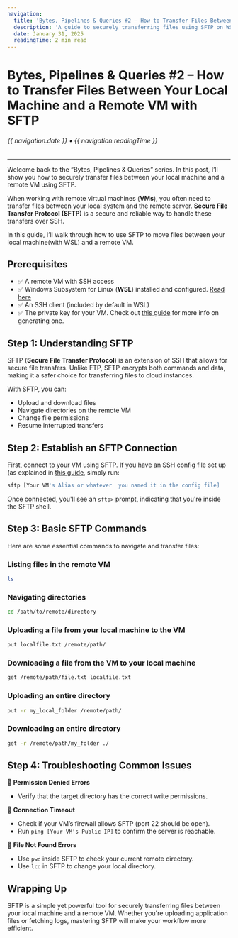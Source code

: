 ```yaml
---
navigation:
  title: 'Bytes, Pipelines & Queries #2 – How to Transfer Files Between Your Local Machine and a Remote VM with SFTP'
  description: 'A guide to securely transferring files using SFTP on WSL'
  date: January 31, 2025
  readingTime: 2 min read
---
```


# Bytes, Pipelines & Queries #2 – How to Transfer Files Between Your Local Machine and a Remote VM with SFTP

<h6>

  {{ navigation.date }} &bull; {{ navigation.readingTime }}
  
</h6>

---

Welcome back to the “Bytes, Pipelines & Queries” series. In this post, I’ll show you how to securely transfer files between your local machine and a remote VM using SFTP.

When working with remote virtual machines (**VMs**), you often need to transfer files between your local system and the remote server. **Secure File Transfer Protocol (SFTP)** is a secure and reliable way to handle these transfers over SSH.

In this guide, I’ll walk through how to use SFTP to move files between your local machine(with WSL) and a remote VM.

## Prerequisites

- ✅ A remote VM with SSH access
- ✅ Windows Subsystem for Linux (**WSL**) installed and configured. [Read here](https://learn.microsoft.com/en-us/windows/wsl/setup/environment)
- ✅ An SSH client (included by default in WSL)
- ✅ The private key for your VM. Check out [this guide](https://www.philipnarteh.me/blog/how-to-ssh-into-a-remote-vm-from-wsl) for more info on generating one.

## Step 1: Understanding SFTP

SFTP (**Secure File Transfer Protocol**) is an extension of SSH that allows for secure file transfers. Unlike FTP, SFTP encrypts both commands and data, making it a safer choice for transferring files to cloud instances.

With SFTP, you can:
- Upload and download files
- Navigate directories on the remote VM
- Change file permissions
- Resume interrupted transfers

## Step 2: Establish an SFTP Connection

First, connect to your VM using SFTP. If you have an SSH config file set up (as explained in [this guide](https://www.philipnarteh.me/blog/how-to-ssh-into-a-remote-vm-from-wsl), simply run:

```bash
sftp [Your VM's Alias or whatever  you named it in the config file]
```

Once connected, you'll see an `sftp>` prompt, indicating that you're inside the SFTP shell.

## Step 3: Basic SFTP Commands

Here are some essential commands to navigate and transfer files:

### Listing files in the remote VM
```bash
ls
```

### Navigating directories
```sh
cd /path/to/remote/directory
```

### Uploading a file from your local machine to the VM
```bash
put localfile.txt /remote/path/
```

### Downloading a file from the VM to your local machine
```bash
get /remote/path/file.txt localfile.txt
```

### Uploading an entire directory
```bash
put -r my_local_folder /remote/path/
```

### Downloading an entire directory
```bash
get -r /remote/path/my_folder ./
```

## Step 4: Troubleshooting Common Issues

🚧 **Permission Denied Errors**
- Verify that the target directory has the correct write permissions.

🚧 **Connection Timeout**
- Check if your VM’s firewall allows SFTP (port 22 should be open).
- Run `ping [Your VM's Public IP]` to confirm the server is reachable.

🚧 **File Not Found Errors**
- Use `pwd` inside SFTP to check your current remote directory.
- Use `lcd` in SFTP to change your local directory.

## Wrapping Up

SFTP is a simple yet powerful tool for securely transferring files between your local machine and a remote VM. Whether you're uploading application files or fetching logs, mastering SFTP will make your workflow more efficient.

